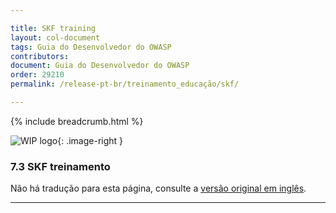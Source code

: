 ```yaml
---

title: SKF training
layout: col-document
tags: Guia do Desenvolvedor do OWASP
contributors:
document: Guia do Desenvolvedor do OWASP
order: 29210
permalink: /release-pt-br/treinamento_educação/skf/

---
```


{% include breadcrumb.html %}

<style type="text/css">
.image-right {
  height: 180px;
  display: block;
  margin-left: auto;
  margin-right: auto;
  float: right;
}
</style>

![WIP logo](../../../assets/images/dg_wip.png "Trabalho em andamento"){: .image-right }

### 7.3 SKF treinamento

Não há tradução para esta página, consulte a [versão original em inglês][release0903].

----

[release0903]: https://github.com/OWASP/www-project-developer-guide/blob/main/draft/09-training-education/03-skf.md
